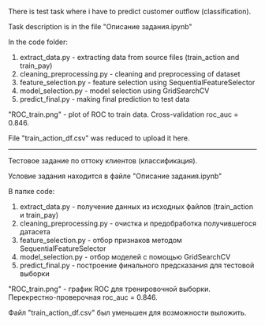There is test task where i have to predict customer outflow (classification).

Task description is in the file "Описание задания.ipynb"

In the code folder:

1) extract_data.py - extracting data from source files (train_action and train_pay)
2) cleaning_preprocessing.py - cleaning and preprocessing of dataset
3) feature_selection.py - feature selection using SequentialFeatureSelector
4) model_selection.py - model selection using GridSearchCV
5) predict_final.py - making final prediction to test data

"ROC_train.png" - plot of ROC to train data.
Cross-validation roc_auc = 0.846.

File "train_action_df.csv" was reduced to upload it here.


-------------------------------------------------------------------------------------------


Тестовое задание по оттоку клиентов (классификация).

Условие задания находится в файле "Описание задания.ipynb"

В папке code:

1) extract_data.py - получение данных из исходных файлов (train_action и train_pay)
2) cleaning_preprocessing.py - очистка и предобработка получившегося датасета
3) feature_selection.py - отбор признаков методом SequentialFeatureSelector
4) model_selection.py - отбор моделей с помощью GridSearchCV
5) predict_final.py - построение финального предсказания для тестовой выборки

"ROC_train.png" - график ROC для тренировочной выборки.
Перекрестно-проверочная roc_auc = 0.846.

Файл "train_action_df.csv" был уменьшен для возможности выложить.
